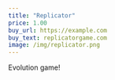```yaml
---
title: "Replicator"
price: 1.00
buy_url: https://example.com
buy_text: replicatorgame.com
image: /img/replicator.png
---
```

Evolution game!